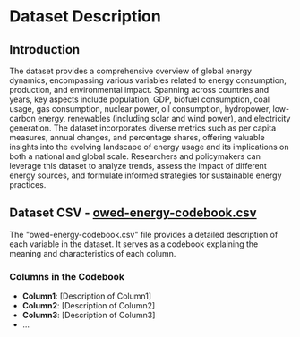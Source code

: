 # Dataset Description

## Introduction

The dataset provides a comprehensive overview of global energy dynamics, encompassing various variables related to energy consumption, production, and environmental impact. Spanning across countries and years, key aspects include population, GDP, biofuel consumption, coal usage, gas consumption, nuclear power, oil consumption, hydropower, low-carbon energy, renewables (including solar and wind power), and electricity generation. The dataset incorporates diverse metrics such as per capita measures, annual changes, and percentage shares, offering valuable insights into the evolving landscape of energy usage and its implications on both a national and global scale. Researchers and policymakers can leverage this dataset to analyze trends, assess the impact of different energy sources, and formulate informed strategies for sustainable energy practices.

## Dataset CSV - [owed-energy-codebook.csv](owid-energy-codebook.csv)

The "owed-energy-codebook.csv" file provides a detailed description of each variable in the dataset. It serves as a codebook explaining the meaning and characteristics of each column.

### Columns in the Codebook

- **Column1**: [Description of Column1]
- **Column2**: [Description of Column2]
- **Column3**: [Description of Column3]
- ...

